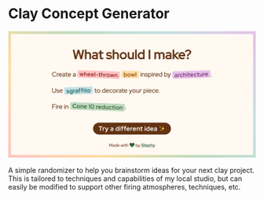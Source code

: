 # Clay Concept Generator

![Screenshot of an auto-generated project idea with cheery, colorful styling](/screenshot.png?raw=true)

A simple randomizer to help you brainstorm ideas for your next clay project. This is tailored to techniques and capabilities of my local studio, but can easily be modified to support other firing atmospheres, techniques, etc.
